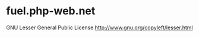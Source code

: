 fuel.php-web.net
================

GNU Lesser General Public License
http://www.gnu.org/copyleft/lesser.html

